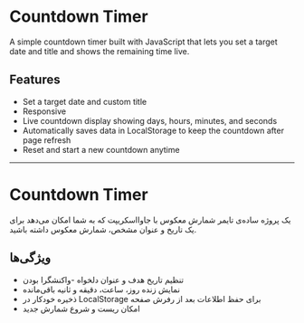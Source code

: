 # Countdown Timer

A simple countdown timer built with JavaScript that lets you set a target date and title
and shows the remaining time live.

## Features

- Set a target date and custom title
- Responsive
- Live countdown display showing days, hours, minutes, and seconds
- Automatically saves data in LocalStorage to keep the countdown after page refresh
- Reset and start a new countdown anytime

_______________________________________________
# Countdown Timer

یک پروژه ساده‌ی تایمر شمارش معکوس با جاوااسکریپت که به شما امکان می‌دهد برای یک تاریخ و عنوان مشخص، شمارش معکوس داشته باشید.

## ویژگی‌ها

- تنظیم تاریخ هدف و عنوان دلخواه
-واکنشگرا بودن
- نمایش زنده روز، ساعت، دقیقه و ثانیه باقی‌مانده
- ذخیره خودکار در LocalStorage برای حفظ اطلاعات بعد از رفرش صفحه
- امکان ریست و شروع شمارش جدید
